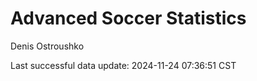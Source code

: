 # Advanced Soccer Statistics
Denis Ostroushko

<!-- gfm -->

Last successful data update: 2024-11-24 07:36:51 CST
